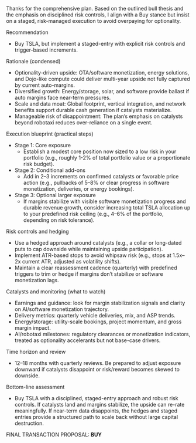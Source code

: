 Thanks for the comprehensive plan. Based on the outlined bull thesis and the emphasis on disciplined risk controls, I align with a Buy stance but insist on a staged, risk-managed execution to avoid overpaying for optionality.

Recommendation
- Buy TSLA, but implement a staged-entry with explicit risk controls and trigger-based increments.

Rationale (condensed)
- Optionality-driven upside: OTA/software monetization, energy solutions, and Dojo-like compute could deliver multi-year upside not fully captured by current auto-margins.
- Diversified growth: Energy/storage, solar, and software provide ballast if auto margins face near-term pressures.
- Scale and data moat: Global footprint, vertical integration, and network benefits support durable cash generation if catalysts materialize.
- Manageable risk of disappointment: The plan’s emphasis on catalysts beyond robotaxi reduces over-reliance on a single event.

Execution blueprint (practical steps)
- Stage 1: Core exposure
  - Establish a modest core position now sized to a low risk in your portfolio (e.g., roughly 1-2% of total portfolio value or a proportionate risk budget).
- Stage 2: Conditional add-ons
  - Add in 2–3 increments on confirmed catalysts or favorable price action (e.g., pullbacks of 5–8% or clear progress in software monetization, deliveries, or energy bookings).
- Stage 3: Optional larger exposure
  - If margins stabilize with visible software monetization progress and durable revenue growth, consider increasing total TSLA allocation up to your predefined risk ceiling (e.g., 4–6% of the portfolio, depending on risk tolerance).

Risk controls and hedging
- Use a hedged approach around catalysts (e.g., a collar or long-dated puts to cap downside while maintaining upside participation).
- Implement ATR-based stops to avoid whipsaw risk (e.g., stops at 1.5x–2x current ATR, adjusted as volatility shifts).
- Maintain a clear reassessment cadence (quarterly) with predefined triggers to trim or hedge if margins don’t stabilize or software monetization lags.

Catalysts and monitoring (what to watch)
- Earnings and guidance: look for margin stabilization signals and clarity on AI/software monetization trajectory.
- Delivery metrics: quarterly vehicle deliveries, mix, and ASP trends.
- Energy/storage: utility-scale bookings, project momentum, and gross margin impact.
- AI/robotaxi milestones: regulatory clearances or monetization indicators, treated as optionality accelerants but not base-case drivers.

Time horizon and review
- 12–18 months with quarterly reviews. Be prepared to adjust exposure downward if catalysts disappoint or risk/reward becomes skewed to downside.

Bottom-line assessment
- Buy TSLA with a disciplined, staged-entry approach and robust risk controls. If catalysts land and margins stabilize, the upside can re-rate meaningfully. If near-term data disappoints, the hedges and staged entries provide a structured path to scale back without large capital destruction.

FINAL TRANSACTION PROPOSAL: **BUY**